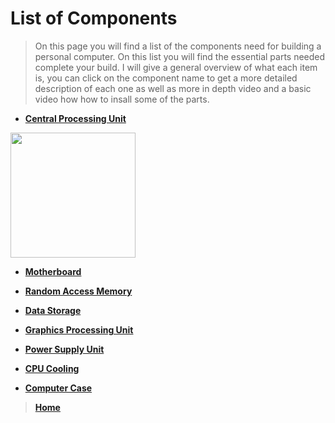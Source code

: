 # List of Components



>On this page you will find a list of the components need for building a personal computer. On this list you will 
find the essential parts needed complete your build. I will give a general overview of what each item is, you
can click on the component name to get a more detailed description of each one as well as more in depth video and 
a basic video how how to insall some of the parts.

* [**Central Processing Unit**](cpu.md)
<img src="https://image.shutterstock.com/image-vector/black-cpu-logo-on-white-600w-1506419414.jpg" width="200" height="200">

* [**Motherboard**](motherboard.md)

* [**Random Access Memory**](ram.md)

* [**Data Storage**](datastorage.md)

* [**Graphics Processing Unit**](gpu.md)

* [**Power Supply Unit**](psu.md)

* [**CPU Cooling**](cpucooling.md)

* [**Computer Case**](case.md)





>[**Home**](README.md)
